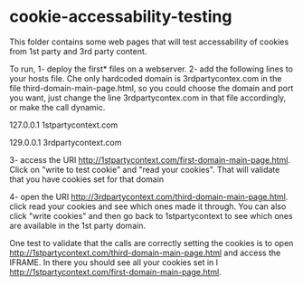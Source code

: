 # cookie-accessability-testing

This folder contains some web pages that will test accessability of cookies from 1st party and 3rd party content.

To run, 
1- deploy the first* files on a webserver. 
2- add the following lines to your hosts file. Che only hardcoded domain is 3rdpartycontex.com in the file third-domain-main-page.html, so you could choose the domain and port you want, just change the line 3rdpartycontex.com in that file accordingly, or make the call dynamic. 

127.0.0.1       1stpartycontext.com

129.0.0.1       3rdpartycontext.com

3- access the URI http://1stpartycontext.com/first-domain-main-page.html. Click on "write to test cookie" and "read your cookies". That will validate that you have cookies set for that domain

4- open the URI http://3rdpartycontext.com/third-domain-main-page.html. click read your cookies and see which ones made it through. You can also click "write cookies" and then go back to 1stpartycontext to see which ones are available in the 1st party domain.

One test to validate that the calls are correctly setting the cookies is to open  http://1stpartycontext.com/third-domain-main-page.html and access the IFRAME. In there you should see all your cookies set in I http://1stpartycontext.com/first-domain-main-page.html.

